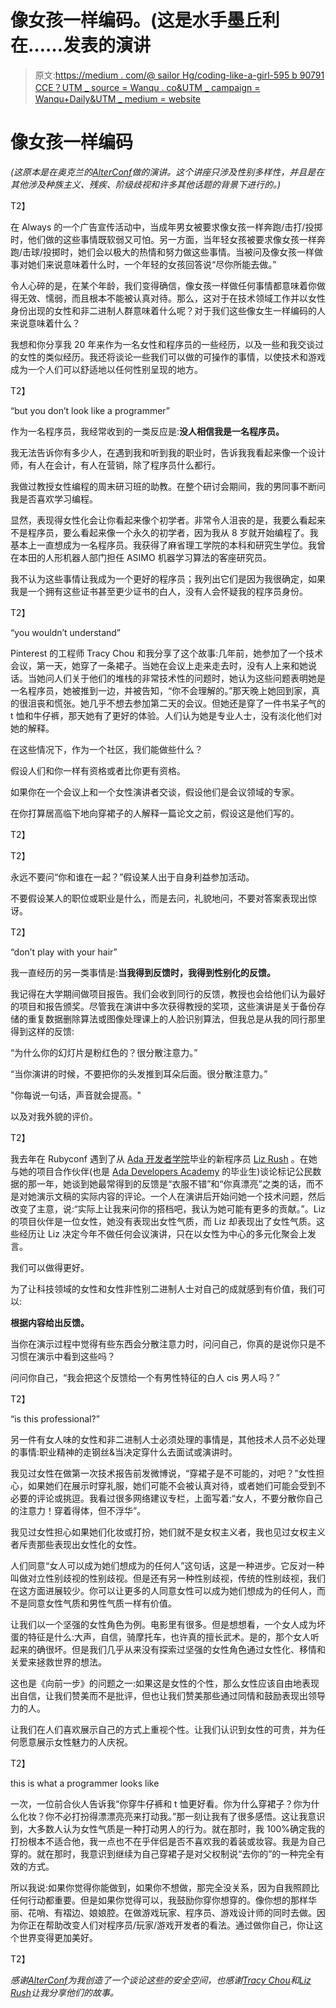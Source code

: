 # 像女孩一样编码。(这是水手墨丘利在……发表的演讲

> 原文:[https://medium . com/@ sailor Hg/coding-like-a-girl-595 b 90791 CCE？UTM _ source = Wanqu . co&UTM _ campaign = Wanqu+Daily&UTM _ medium = website](https://medium.com/@sailorhg/coding-like-a-girl-595b90791cce?utm_source=wanqu.co&utm_campaign=Wanqu+Daily&utm_medium=website)

# 像女孩一样编码

*(这原本是在奥克兰的*[*AlterConf*](http://alterconf.com)*做的演讲。这个讲座只涉及性别多样性，并且是在其他涉及种族主义、残疾、阶级歧视和许多其他话题的背景下进行的。)*

T2】

在 Always 的一个广告宣传活动中，当成年男女被要求像女孩一样奔跑/击打/投掷时，他们做的这些事情既软弱又可怕。另一方面，当年轻女孩被要求像女孩一样奔跑/击球/投掷时，她们会以极大的热情和努力做这些事情。当被问及像女孩一样做事对她们来说意味着什么时，一个年轻的女孩回答说“尽你所能去做。”

令人心碎的是，在某个年龄，我们变得确信，像女孩一样做任何事情都意味着你做得无效、懦弱，而且根本不能被认真对待。那么，这对于在技术领域工作并以女性身份出现的女性和非二进制人群意味着什么呢？对于我们这些像女生一样编码的人来说意味着什么？

我想和你分享我 20 年来作为一名女性和程序员的一些经历，以及一些和我交谈过的女性的类似经历。我还将谈论一些我们可以做的可操作的事情，以使技术和游戏成为一个人们可以舒适地以任何性别呈现的地方。

T2】



“but you don’t look like a programmer”



作为一名程序员，我经常收到的一类反应是:**没人相信我是一名程序员。**

我无法告诉你有多少人，在遇到我和听到我的职业时，告诉我我看起来像一个设计师，有人在会计，有人在营销，除了程序员什么都行。

我做过教授女性编程的周末研习班的助教。在整个研讨会期间，我的男同事不断问我是否喜欢学习编程。

显然，表现得女性化会让你看起来像个初学者。非常令人沮丧的是，我要么看起来不是程序员，要么看起来像一个永久的初学者，因为我从 8 岁就开始编程了。我基本上一直想成为一名程序员。我获得了麻省理工学院的本科和研究生学位。我曾在本田的人形机器人部门担任 ASIMO 机器学习算法的客座研究员。

我不认为这些事情让我成为一个更好的程序员；我列出它们是因为我很确定，如果我是一个拥有这些证书甚至更少证书的白人，没有人会怀疑我的程序员身份。

T2】



“you wouldn’t understand”



Pinterest 的工程师 Tracy Chou 和我分享了这个故事:几年前，她参加了一个技术会议，第一天，她穿了一条裙子。当她在会议上走来走去时，没有人上来和她说话。当她问人们关于他们的堆栈的非常技术性的问题时，她认为这些问题表明她是一名程序员，她被推到一边，并被告知，“你不会理解的。”那天晚上她回到家，真的很沮丧和慌张。她几乎不想去参加第二天的会议。但她还是穿了一件书呆子气的 t 恤和牛仔裤，那天她有了更好的体验。人们认为她是专业人士，没有淡化他们对她的解释。

在这些情况下，作为一个社区，我们能做些什么？

假设人们和你一样有资格或者比你更有资格。

如果你在一个会议上和一个女性演讲者交谈，假设他们是会议领域的专家。

在你打算居高临下地向穿裙子的人解释一篇论文之前，假设这是他们写的。

T2】

T2】

永远不要问“你和谁在一起？”假设某人出于自身利益参加活动。

不要假设某人的职位或职业是什么，而是去问，礼貌地问，不要对答案表现出惊讶。

T2】



“don’t play with your hair”



我一直经历的另一类事情是:**当我得到反馈时，我得到性别化的反馈。**

我记得在大学期间做项目报告。我们会收到同行的反馈，教授也会给他们认为最好的项目和报告颁奖。尽管我在演讲中多次获得教授的奖项，这些演讲是关于备份存储的重复数据删除算法或图像处理课上的人脸识别算法，但我总是从我的同行那里得到这样的反馈:

“为什么你的幻灯片是粉红色的？很分散注意力。”

“当你演讲的时候，不要把你的头发推到耳朵后面。很分散注意力。”

"你每说一句话，声音就会提高。"

以及对我外貌的评价。

T2】

我去年在 Rubyconf 遇到了从 [Ada 开发者学院](http://adadevelopersacademy.org/)毕业的新程序员 [Liz Rush](https://twitter.com/lizmrush) 。在她与她的项目合作伙伴(也是 [Ada Developers Academy](http://adadevelopersacademy.org/) 的毕业生)谈论标记公民数据的那一年，她谈到她最常得到的反馈是“衣服不错”和“你真漂亮”之类的话，而不是对她演示文稿的实际内容的评论。一个人在演讲后开始问她一个技术问题，然后改变了主意，说:“实际上让我来问你的搭档吧，我认为她可能有更多的贡献。”。Liz 的项目伙伴是一位女性，她没有表现出女性气质，而 Liz 却表现出了女性气质。这些经历让 Liz 决定今年不做任何会议演讲，只在以女性为中心的多元化聚会上发言。

我们可以做得更好。

为了让科技领域的女性和女性非性别二进制人士对自己的成就感到有价值，我们可以:

**根据内容给出反馈。**

当你在演示过程中觉得有些东西会分散注意力时，问问自己，你真的是说你只是不习惯在演示中看到这些吗？

问问你自己，“我会把这个反馈给一个有男性特征的白人 cis 男人吗？”

T2】



“is this professional?”



另一件有女人味的女性和非二进制人士必须处理的事情是，其他技术人员不必处理的事情:职业精神的走钢丝&当决定穿什么去面试或演讲时。

我见过女性在做第一次技术报告前发微博说，“穿裙子是不可能的，对吧？”女性担心，如果她们在展示时穿礼服，她们可能不会被认真对待，或者她们可能会受到不必要的评论或挑逗。我看过很多网络建议专栏，上面写着:“女人，不要分散你自己的注意力！穿着得体，但不浮华”。

我见过女性担心如果她们化妆或打扮，她们就不是女权主义者，我也见过女权主义者斥责那些表现出女性化的女性。

人们同意“女人可以成为她们想成为的任何人”这句话，这是一种进步。它反对一种叫做对立性别歧视的性别歧视。但是还有另一种性别歧视，传统的性别歧视，我们在这方面进展较少。你可以让更多的人同意女性可以成为她们想成为的任何人，而不是同意女性气质和男性气质一样有价值。

让我们以一个坚强的女性角色为例。电影里有很多。但是想想看，一个女人成为坏蛋的特征是什么:大声，自信，骑摩托车，也许真的擅长武术。是的，那个女人听起来的确很坏。但是我们几乎从来没有探索过坚强的女性角色通过女性化、移情和关爱来拯救世界的想法。

这也是《向前一步》的问题之一:如果这是女性的个性，那么女性应该自由地表现出自信，让我们赞美而不是批评，但也让我们赞美那些通过同情和鼓励表现出领导力的人。

让我们在人们喜欢展示自己的方式上重视个性。让我们认识到女性的可贵，并为任何愿意展示女性魅力的人庆祝。

T2】



this is what a programmer looks like



一次，一位前合伙人告诉我“你穿牛仔裤和 t 恤更好看。你为什么穿裙子？你为什么化妆？你不必打扮得漂漂亮亮来打动我。”那一刻让我有了很多感悟。这让我意识到，大多数人认为女性气质是一种打动男人的行为。就在那时，我 100%确定我的打扮根本不适合他，我一点也不在乎伴侣是否不喜欢我的着装或妆容。我是为自己穿的。就在那时，我意识到继续为自己穿裙子是对父权制说“去你的”的一种完全有效的方式。

所以我说:如果你觉得你能做到，如果你不想做，那完全没关系，因为自我照顾比任何行动都重要。但是如果你觉得可以，我鼓励你穿你想穿的。像你想的那样华丽、花哨、有褶边、娘娘腔。在做游戏玩家、程序员、游戏设计师的同时去做。因为你正在帮助改变人们对程序员/玩家/游戏开发者的看法。通过做你自己，你让这个世界变得更加美好。

T2】

*感谢*[*AlterConf*](http://alterconf.com)*为我创造了一个谈论这些的安全空间，也感谢*[*Tracy Chou*](http://twitter.com/triketora)*和*[*Liz Rush*](http://twitter.com/lizmrush)*让我分享他们的故事。*